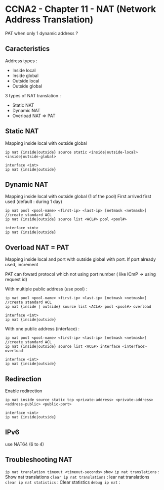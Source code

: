 # CCNA2 - Chapter 11 - NAT (Network Address Translation)

PAT when only 1 dynamic address ?

## Caracteristics
Address types :
- Inside local
- Inside global
- Outside local
- Outside global

3 types of NAT translation :
- Static NAT
- Dynamic NAT
- Overload NAT => PAT

## Static NAT
Mapping inside local with outside global
```
ip nat {inside|outside} source static <inside|outside-local> <inside|outside-global>

interface <int>
ip nat {inside|outside}
```

## Dynamic NAT
Mapping inside local with outside global (1 of the pool)
First arrived first used (default : during 1 day)
```
ip nat pool <pool-name> <first-ip> <last-ip> [netmask <netmask>]
//create standard ACL
ip nat {inside|outside} source list <ACL#> pool <pool#>

interface <int>
ip nat {inside|outside}
```

## Overload NAT = PAT
Mapping inside local and port with outside global with port.
If port already used, increment

PAT can foward protocol which not using port number ( like ICmP -> using request id)

With multiple public address (use pool) :
```
ip nat pool <pool-name> <first-ip> <last-ip> [netmask <netmask>]
//create standard ACL
ip nat {inside | outside} source list <ACL#> pool <pool#> overload

interface <int>
ip nat {inside|outside}
```

With one public address (interface) :

```
ip nat pool <pool-name> <first-ip> <last-ip> [netmask <netmask>]
//create standard ACL
ip nat {inside|outside} source list <ACL#> interface <interface> overload

interface <int>
ip nat {inside|outside}
```

## Redirection
Enable redirection
```
ip nat inside source static tcp <private-address> <private-address> <address-public> <public-port>

interface <int>
ip nat {inside|outside}
```

## IPv6
use NAT64 (6 to 4)

## Troubleshooting NAT
`ip nat translation timeout <timeout-seconds>`
`show ip nat translations` : Show nat translations
`clear ip nat translations` : lear nat translations
`clear ip nat statistics` : Clear statistics
`debug ip nat` :
